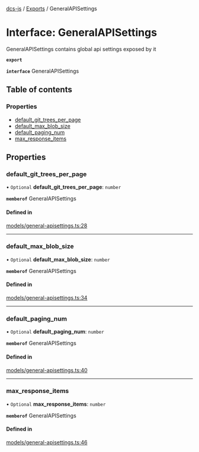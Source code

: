 [dcs-js](../README.md) / [Exports](../modules.md) / GeneralAPISettings

# Interface: GeneralAPISettings

GeneralAPISettings contains global api settings exposed by it

**`export`**

**`interface`** GeneralAPISettings

## Table of contents

### Properties

- [default\_git\_trees\_per\_page](GeneralAPISettings.md#default_git_trees_per_page)
- [default\_max\_blob\_size](GeneralAPISettings.md#default_max_blob_size)
- [default\_paging\_num](GeneralAPISettings.md#default_paging_num)
- [max\_response\_items](GeneralAPISettings.md#max_response_items)

## Properties

### <a id="default_git_trees_per_page" name="default_git_trees_per_page"></a> default\_git\_trees\_per\_page

• `Optional` **default\_git\_trees\_per\_page**: `number`

**`memberof`** GeneralAPISettings

#### Defined in

[models/general-apisettings.ts:28](https://github.com/unfoldingWord/dcs-js/blob/dd84989/models/general-apisettings.ts#L28)

___

### <a id="default_max_blob_size" name="default_max_blob_size"></a> default\_max\_blob\_size

• `Optional` **default\_max\_blob\_size**: `number`

**`memberof`** GeneralAPISettings

#### Defined in

[models/general-apisettings.ts:34](https://github.com/unfoldingWord/dcs-js/blob/dd84989/models/general-apisettings.ts#L34)

___

### <a id="default_paging_num" name="default_paging_num"></a> default\_paging\_num

• `Optional` **default\_paging\_num**: `number`

**`memberof`** GeneralAPISettings

#### Defined in

[models/general-apisettings.ts:40](https://github.com/unfoldingWord/dcs-js/blob/dd84989/models/general-apisettings.ts#L40)

___

### <a id="max_response_items" name="max_response_items"></a> max\_response\_items

• `Optional` **max\_response\_items**: `number`

**`memberof`** GeneralAPISettings

#### Defined in

[models/general-apisettings.ts:46](https://github.com/unfoldingWord/dcs-js/blob/dd84989/models/general-apisettings.ts#L46)
